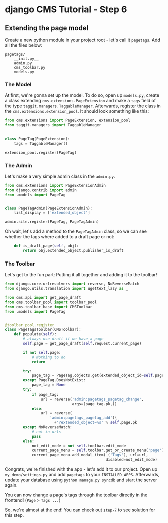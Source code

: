 django CMS Tutorial - Step 6
============================
Extending the page model
------------------------
Create a new python module in your project root - let's call it `pagetags`. Add all the files below:

```
pagetags/
	__init.py__
	admin.py
	cms_toolbar.py
	models.py
```


### The Model
At first, we're gonna set up the model. To do so, open up `models.py`, create a class extending `cms.extensions.PageExtension` and make a `tags` field of the type `taggit.managers.TaggableManager`. Afterwards, register the class in the `cms.extensions.extension_pool`. It should look something like this:

```python
from cms.extensions import PageExtension, extension_pool
from taggit.managers import TaggableManager


class PageTag(PageExtension):
    tags = TaggableManager()

extension_pool.register(PageTag)
```

### The Admin
Let's make a very simple admin class in the `admin.py`.

```python
from cms.extensions import PageExtensionAdmin
from django.contrib import admin
from .models import PageTag


class PageTagAdmin(PageExtensionAdmin):
    list_display = ['extended_object']

admin.site.register(PageTag, PageTagAdmin)
```

Oh wait, let's add a method to the `PageTagAdmin` class, so we can see whether the tags where added to a draft page or not:

```python
    def is_draft_page(self, obj):
        return obj.extended_object.publisher_is_draft
```

### The Toolbar
Let's get to the fun part: Putting it all together and adding it to the toolbar!

```python
from django.core.urlresolvers import reverse, NoReverseMatch
from django.utils.translation import ugettext_lazy as _

from cms.api import get_page_draft
from cms.toolbar_pool import toolbar_pool
from cms.toolbar_base import CMSToolbar
from .models import PageTag


@toolbar_pool.register
class PageTagsToolbar(CMSToolbar):
    def populate(self):
        # always use draft if we have a page
        self.page = get_page_draft(self.request.current_page)

        if not self.page:
            # Nothing to do
            return

        try:
            page_tag = PageTag.objects.get(extended_object_id=self.page.id)
        except PageTag.DoesNotExist:
            page_tag = None
        try:
            if page_tag:
                url = reverse('admin:pagetags_pagetag_change',
                              args=(page_tag.pk,))
            else:
                url = reverse(
                    'admin:pagetags_pagetag_add')\
                      +'?extended_object=%s' % self.page.pk
        except NoReverseMatch:
            # not in urls
            pass
        else:
            not_edit_mode = not self.toolbar.edit_mode
            current_page_menu = self.toolbar.get_or_create_menu('page')
            current_page_menu.add_modal_item(_('Tags'), url=url,
                                             disabled=not_edit_mode)
```

Congrats, we're finished with the app - let's add it to our project. Open up `my_demo/settings.py` and add `pagetags` to your `INSTALLED_APPS`. Afterwards, update your database using `python manage.py syncdb` and start the server again.

You can now change a page's tags through the toolbar directly in the frontend! (`Page` > `Tags ...`)

So, we're almost at the end! You can check out [`step-7`](https://github.com/Chive/djangocms-tutorial/tree/step-7) to see solution for this step.
